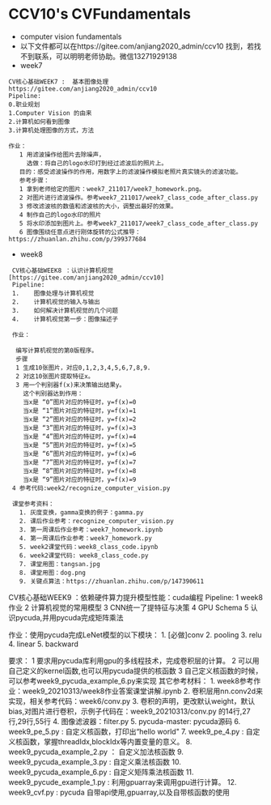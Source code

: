 # CCV10's CVFundamentals
  - computer vision fundamentals 
  - 以下文件都可以在https://gitee.com/anjiang2020_admin/ccv10     找到，若找不到联系，可以明明老师协助。微信13271929138
  - week7 
```
CV核心基础WEEK7 :  基本图像处理
https://gitee.com/anjiang2020_admin/ccv10
Pipeline:
0.职业规划
1.Computer Vision 的由来
2.计算机如何看到图像
3.计算机处理图像的方式，方法

作业：
   1 用滤波操作给图片去除噪声，
     选做：将自己的logo水印打到经过滤波后的照片上。
   目的：感受滤波操作的作用，用数字上的滤波操作模拟老照片真实镜头的滤波功能。
   参考步骤：
   1 拿到老师给定的图片：week7_211017/week7_homework.png。
   2 对图片进行滤波操作。参考week7_211017/week7_class_code_after_class.py
   3 修改滤波核的数值和滤波核的大小，调整出最好的效果。
   4 制作自己的logo水印的照片
   5 将水印添加到图片上。参考week7_211017/week7_class_code_after_class.py
   6 图像围绕任意点进行刚体旋转的公式推导：https://zhuanlan.zhihu.com/p/399377684
```
 - week8 
```
 CV核心基础WEEK8 ：认识计算机视觉[https://gitee.com/anjiang2020_admin/ccv10]
 Pipeline:
 1.    图像处理与计算机视觉
 2.    计算机视觉的输入与输出
 3.    如何解决计算机视觉的几个问题
 4.    计算机视觉第一步：图像描述子

 作业：
  
  编写计算机视觉的第0版程序。
  步骤
  1 生成10张图片，对应0,1,2,3,4,5,6,7,8,9.
  2 对这10张图片提取特征x。
  3 用一个判别器f(x)来决策输出结果y。
    这个判别器达到作用：
    当x是 “0”图片对应的特征时，y=f(x)=0
    当x是 “1”图片对应的特征时，y=f(x)=1
    当x是 “2”图片对应的特征时，y=f(x)=2
    当x是 “3”图片对应的特征时，y=f(x)=3
    当x是 “4”图片对应的特征时，y=f(x)=4
    当x是 “5”图片对应的特征时，y=f(x)=5
    当x是 “6”图片对应的特征时，y=f(x)=6
    当x是 “7”图片对应的特征时，y=f(x)=7
    当x是 “8”图片对应的特征时，y=f(x)=8
    当x是 “9”图片对应的特征时，y=f(x)=9
 4 参考代码:week2/recognize_computer_vision.py
 
 课堂参考资料：
   1. 灰度变换，gamma变换的例子：gamma.py
   2. 课后作业参考：recognize_computer_vision.py
   3. 第一周课后作业参考：week7_homework.ipynb
   4. 第一周课后作业参考：week7_homework.py
   5. week2课堂代码：week8_class_code.ipynb
   6. week2课堂代码: week8_class_code.py
   7. 课堂用图：tangsan.jpg
   8. 课堂用图：dog.png
   9. 关键点算法：https://zhuanlan.zhihu.com/p/147390611
```

CV核心基础WEEK9 ：依赖硬件算力提升模型性能：cuda编程
Pipeline:
1  week8作业 
2  计算机视觉的常用模型
3  CNN统一了提特征与决策
4  GPU Schema
5  认识pycuda,并用pycuda完成矩阵乘法

作业：使用pycuda完成LeNet模型的以下模块：
        1. [必做]conv
        2. pooling
        3. relu
        4. linear
        5. backward

要求：
   1 要求用pycuda库利用gpu的多线程技术，完成卷积层的计算。
   2 可以用自己定义的kernel函数,也可以用pycuda提供的核函数
   3 自己定义核函数的时候，可以参考week9_pycuda_example_6.py来实现
其它参考材料：
    1. week8参考作业：week9_20210313/week8作业答案课堂讲解.ipynb
    2. 卷积层用nn.conv2d来实现，相关参考代码：week6/conv.py
    3. 卷积的声明，更改默认weight，默认bias,对图片进行卷积，示例子代码在：week9_20210313/conv.py 的14行,27行,29行,55行
    4. 图像滤波器：filter.py
    5. pycuda-master: pycuda源码
    6. week9_pe_5.py : 自定义核函数，打印出“hello world"
    7. week9_pe_4.py : 自定义核函数，掌握threadIdx,blockIdx等内置变量的意义。
    8. week9_pycuda_example_2.py ： 自定义加法核函数
    9. week9_pycuda_example_3.py :  自定义乘法核函数
    10. week9_pycuda_example_6.py :  自定义矩阵乘法核函数
    11. week9_pycude_example_1.py :  利用gpuarray来调用gpu进行计算。
    12. week9_cvf.py : pycuda 自带api使用,gpuarray,以及自带核函数的使用
```
